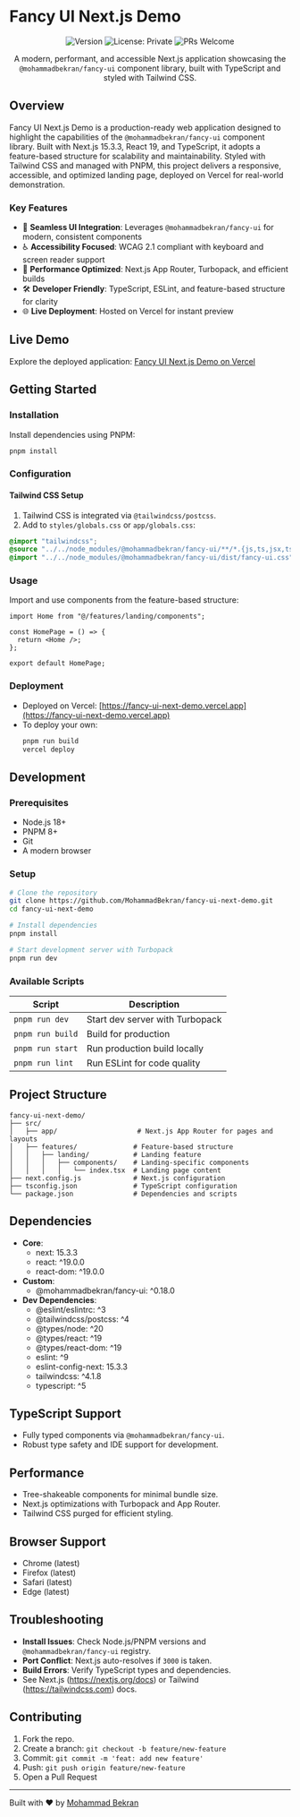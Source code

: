 # Fancy UI Next.js Demo

<div align="center">

![Version](https://img.shields.io/badge/version-0.1.0-blue.svg?cacheSeconds=2592000)
![License: Private](https://img.shields.io/badge/License-Private-lightgrey.svg)
![PRs Welcome](https://img.shields.io/badge/PRs-welcome-brightgreen.svg)

A modern, performant, and accessible Next.js application showcasing the `@mohammadbekran/fancy-ui` component library, built with TypeScript and styled with Tailwind CSS.

</div>

## Overview

Fancy UI Next.js Demo is a production-ready web application designed to highlight the capabilities of the `@mohammadbekran/fancy-ui` component library. Built with Next.js 15.3.3, React 19, and TypeScript, it adopts a feature-based structure for scalability and maintainability. Styled with Tailwind CSS and managed with PNPM, this project delivers a responsive, accessible, and optimized landing page, deployed on Vercel for real-world demonstration.

### Key Features

- 🎨 **Seamless UI Integration**: Leverages `@mohammadbekran/fancy-ui` for modern, consistent components
- ♿ **Accessibility Focused**: WCAG 2.1 compliant with keyboard and screen reader support
- 🚀 **Performance Optimized**: Next.js App Router, Turbopack, and efficient builds
- 🛠️ **Developer Friendly**: TypeScript, ESLint, and feature-based structure for clarity
- 🌐 **Live Deployment**: Hosted on Vercel for instant preview

## Live Demo

Explore the deployed application: [Fancy UI Next.js Demo on Vercel](https://fancy-ui-next-demo.vercel.app)

## Getting Started

### Installation

Install dependencies using PNPM:

```bash
pnpm install
```

### Configuration

#### Tailwind CSS Setup

1. Tailwind CSS is integrated via `@tailwindcss/postcss`.
2. Add to `styles/globals.css` or `app/globals.css`:

```css
@import "tailwindcss";
@source "../../node_modules/@mohammadbekran/fancy-ui/**/*.{js,ts,jsx,tsx}";
@import "../../node_modules/@mohammadbekran/fancy-ui/dist/fancy-ui.css";
```

### Usage

Import and use components from the feature-based structure:

```tsx
import Home from "@/features/landing/components";

const HomePage = () => {
  return <Home />;
};

export default HomePage;
```

### Deployment

- Deployed on Vercel: [https://fancy-ui-next-demo.vercel.app](https://fancy-ui-next-demo.vercel.app)
- To deploy your own:
  ```bash
  pnpm run build
  vercel deploy
  ```

## Development

### Prerequisites

- Node.js 18+
- PNPM 8+
- Git
- A modern browser

### Setup

```bash
# Clone the repository
git clone https://github.com/MohammadBekran/fancy-ui-next-demo.git
cd fancy-ui-next-demo

# Install dependencies
pnpm install

# Start development server with Turbopack
pnpm run dev
```

### Available Scripts

| Script           | Description                     |
| ---------------- | ------------------------------- |
| `pnpm run dev`   | Start dev server with Turbopack |
| `pnpm run build` | Build for production            |
| `pnpm run start` | Run production build locally    |
| `pnpm run lint`  | Run ESLint for code quality     |

## Project Structure

```
fancy-ui-next-demo/
├── src/
│   ├── app/                    # Next.js App Router for pages and layouts
│   ├── features/              # Feature-based structure
│   │   ├── landing/           # Landing feature
│   │   │   ├── components/    # Landing-specific components
│   │   │   │   └── index.tsx  # Landing page content
├── next.config.js             # Next.js configuration
├── tsconfig.json              # TypeScript configuration
└── package.json               # Dependencies and scripts
```

## Dependencies

- **Core**:
  - next: 15.3.3
  - react: ^19.0.0
  - react-dom: ^19.0.0
- **Custom**:
  - @mohammadbekran/fancy-ui: ^0.18.0
- **Dev Dependencies**:
  - @eslint/eslintrc: ^3
  - @tailwindcss/postcss: ^4
  - @types/node: ^20
  - @types/react: ^19
  - @types/react-dom: ^19
  - eslint: ^9
  - eslint-config-next: 15.3.3
  - tailwindcss: ^4.1.8
  - typescript: ^5

## TypeScript Support

- Fully typed components via `@mohammadbekran/fancy-ui`.
- Robust type safety and IDE support for development.

## Performance

- Tree-shakeable components for minimal bundle size.
- Next.js optimizations with Turbopack and App Router.
- Tailwind CSS purged for efficient styling.

## Browser Support

- Chrome (latest)
- Firefox (latest)
- Safari (latest)
- Edge (latest)

## Troubleshooting

- **Install Issues**: Check Node.js/PNPM versions and `@mohammadbekran/fancy-ui` registry.
- **Port Conflict**: Next.js auto-resolves if `3000` is taken.
- **Build Errors**: Verify TypeScript types and dependencies.
- See Next.js (https://nextjs.org/docs) or Tailwind (https://tailwindcss.com) docs.

## Contributing

1. Fork the repo.
2. Create a branch: `git checkout -b feature/new-feature`
3. Commit: `git commit -m 'feat: add new feature'`
4. Push: `git push origin feature/new-feature`
5. Open a Pull Request

---

Built with ❤️ by [Mohammad Bekran](https://github.com/MohammadBekran)
